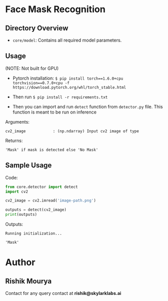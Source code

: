 # Face Mask Recognition 

## Directory Overview

- `core/model`:
Contains all required model parameters.

## Usage

(NOTE: Not built for GPU)

- Pytorch installation:
    `$ pip install torch==1.6.0+cpu torchvision==0.7.0+cpu -f https://download.pytorch.org/whl/torch_stable.html`

- Then run `$ pip install -r requirements.txt`
- Then you can import and run `detect` function from `detector.py` file.
This function is meant to be run on inference


Arguments:
```
cv2_image            : (np.ndarray) Input cv2 image of type 
```

Returns:
```
'Mask' if mask is detected else 'No Mask'
```

## Sample Usage

Code:

```python
from core.detector import detect
import cv2

cv2_image = cv2.imread('image-path.png')

outputs = detect(cv2_image)
print(outputs)
```

Outputs:

```
Running initialization...

'Mask'
```



# Author

## __Rishik Mourya__

Contact for any query contact at __rishik@skylarklabs.ai__
